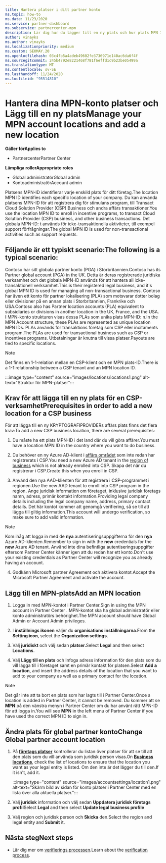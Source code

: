 ```yaml
---
title: Hantera platser i ditt partner konto
ms.topic: how-to
ms.date: 11/23/2020
ms.service: partner-dashboard
ms.subservice: partnercenter-mpn
description: Lär dig hur du lägger till en ny plats och hur plats MPN ID används i stimulans program, CSP-verksamhet, prenumerationer och andra transaktioner.
author: vinayks
ms.author: vinayks
ms.localizationpriority: medium
ms.custom: SEOMAY.20
ms.openlocfilehash: 03c4fb5a4adeb49602fe3736971e140ac6da6f4f
ms.sourcegitcommit: 245b4792e8221468f781f6effd1c9b23be05499a
ms.translationtype: MT
ms.contentlocale: sv-SE
ms.lasthandoff: 11/24/2020
ms.locfileid: "95514810"
---
```

# <a name="manage-your-mpn-account-locations-and-add-a-new-location"></a><span data-ttu-id="a227f-103">Hantera dina MPN-konto platser och Lägg till en ny plats</span><span class="sxs-lookup"><span data-stu-id="a227f-103">Manage your MPN account locations and add a new location</span></span>

<span data-ttu-id="a227f-104">**Gäller för**</span><span class="sxs-lookup"><span data-stu-id="a227f-104">**Applies to**</span></span>

- <span data-ttu-id="a227f-105">Partnercenter</span><span class="sxs-lookup"><span data-stu-id="a227f-105">Partner Center</span></span>

<span data-ttu-id="a227f-106">**Lämpliga roller**</span><span class="sxs-lookup"><span data-stu-id="a227f-106">**Appropriate roles**</span></span>

- <span data-ttu-id="a227f-107">Global administratör</span><span class="sxs-lookup"><span data-stu-id="a227f-107">Global admin</span></span>
- <span data-ttu-id="a227f-108">Kontoadministratör</span><span class="sxs-lookup"><span data-stu-id="a227f-108">Account admin</span></span>

<span data-ttu-id="a227f-109">Platsens MPN-ID identifierar varje enskild plats för ditt företag.</span><span class="sxs-lookup"><span data-stu-id="a227f-109">The location MPN ID identifies each specific location of your company.</span></span> <span data-ttu-id="a227f-110">Du kan använda platsens MPN-ID för att registrera dig för stimulans program, till Transact Cloud Solution Provider (CSP) Business och andra affärs transaktioner.</span><span class="sxs-lookup"><span data-stu-id="a227f-110">You use the location MPN ID to enroll in incentive programs, to transact Cloud Solution Provider (CSP) business, and other business transactions.</span></span> <span data-ttu-id="a227f-111">Det globala MPN-ID: t används för icke-transaktionella aktiviteter, till exempel support förfrågningar.</span><span class="sxs-lookup"><span data-stu-id="a227f-111">The global MPN ID is used for non-transactional activities such as support requests.</span></span>

## <a name="the-following-is-a-typical-scenario"></a><span data-ttu-id="a227f-112">Följande är ett typiskt scenario:</span><span class="sxs-lookup"><span data-stu-id="a227f-112">The following is a typical scenario:</span></span>

<span data-ttu-id="a227f-113">Contoso har sitt globala partner konto (PGA) i Storbritannien.</span><span class="sxs-lookup"><span data-stu-id="a227f-113">Contoso has its Partner global account (PGA) in the UK.</span></span> <span data-ttu-id="a227f-114">Detta är deras registrerade juridiska verksamhet och det globala MPN-ID används för att hantera all icke-transaktionell verksamhet.</span><span class="sxs-lookup"><span data-stu-id="a227f-114">This is their registered legal business, and it's global MPN ID is used for managing all non-transactional business.</span></span> <span data-ttu-id="a227f-115">Contoso har även ett konto för partner lokalisering (PLA) som motsvarar dotter bolag eller divisioner på en annan plats i Storbritannien, Frankrike och USA.</span><span class="sxs-lookup"><span data-stu-id="a227f-115">Contoso also has Partner location accounts (PLA) equivalent to subsidiaries or divisions in another location in the UK, France, and the USA.</span></span> <span data-ttu-id="a227f-116">I MPN-konto strukturen visas dessa PLAs som unika plats MPN-ID: n.</span><span class="sxs-lookup"><span data-stu-id="a227f-116">In the MPN Account structure, these PLAs are represented as unique location MPN IDs.</span></span> <span data-ttu-id="a227f-117">PLAs används för transaktions företag som CSP eller incitaments program.</span><span class="sxs-lookup"><span data-stu-id="a227f-117">The PLAs are used for transactional business such as CSP or incentives programs.</span></span> <span data-ttu-id="a227f-118">Utbetalningar är knutna till vissa platser.</span><span class="sxs-lookup"><span data-stu-id="a227f-118">Payouts are tied to specific locations.</span></span> 

>[!NOTE]
><span data-ttu-id="a227f-119">Det finns en 1-1-relation mellan en CSP-klient och en MPN plats-ID.</span><span class="sxs-lookup"><span data-stu-id="a227f-119">There is a 1-1 relationship between a CSP tenant and an MPN location ID.</span></span>

:::image type="content" source="images/locations/locations1.png" alt-text="Struktur för MPN-platser":::

## <a name="prerequisites-in-order-to-add-a-new-location-for-a-csp-business"></a><span data-ttu-id="a227f-121">Krav för att lägga till en ny plats för en CSP-verksamhet</span><span class="sxs-lookup"><span data-stu-id="a227f-121">Prerequisites in order to add a new location for a CSP business</span></span>

<span data-ttu-id="a227f-122">För att lägga till en ny KRYPTOGRAFIPROVIDERs affärs plats finns det flera krav:</span><span class="sxs-lookup"><span data-stu-id="a227f-122">To add a new CSP business location, there are several prerequisites:</span></span>

1. <span data-ttu-id="a227f-123">Du måste ha ett plats MPN-ID i det land där du vill göra affärer.</span><span class="sxs-lookup"><span data-stu-id="a227f-123">You must have a location MPN ID in the country where you want to do business.</span></span>

1. <span data-ttu-id="a227f-124">Du behöver en ny Azure AD-klient i [affärs området](regional-authorization-overview.md) som inte redan har registrerats i CSP.</span><span class="sxs-lookup"><span data-stu-id="a227f-124">You need a new Azure AD tenant in the [region of business](regional-authorization-overview.md) which is not already enrolled into CSP.</span></span> <span data-ttu-id="a227f-125">Skapa det när du registrerar i CSP.</span><span class="sxs-lookup"><span data-stu-id="a227f-125">Create this when you enroll in CSP.</span></span>
 
3. <span data-ttu-id="a227f-126">Använd den nya AAD-klienten för att registrera i CSP-programmet i regionen.</span><span class="sxs-lookup"><span data-stu-id="a227f-126">Use the new AAD tenant to enroll into CSP program in the region.</span></span>
<span data-ttu-id="a227f-127">Ange juridisk information om företaget, inklusive juridisk företags namn, adress, primär kontakt information.</span><span class="sxs-lookup"><span data-stu-id="a227f-127">Providing legal company details including the legal company name, address, primary contact details.</span></span> <span data-ttu-id="a227f-128">Det här kontot kommer att genomgå verifiering, så se till att lägga till giltig information.</span><span class="sxs-lookup"><span data-stu-id="a227f-128">This account will undergo verification, so make sure to add valid information.</span></span>

>[!NOTE] 
 ><span data-ttu-id="a227f-129">Kom ihåg att logga in med de **nya** autentiseringsuppgifterna för den **nya** Azure AD-klienten.</span><span class="sxs-lookup"><span data-stu-id="a227f-129">Remember to sign in with the **new** credentials for the **new** Azure AD tenant.</span></span> <span data-ttu-id="a227f-130">Använd inte dina befintliga autentiseringsuppgifter eftersom Partner Center känner igen att du redan har ett konto.</span><span class="sxs-lookup"><span data-stu-id="a227f-130">Don't use your existing credentials as Partner Center will recognize you as already having an account.</span></span>

4. <span data-ttu-id="a227f-131">Godkänn Microsoft partner Agreement och aktivera kontot.</span><span class="sxs-lookup"><span data-stu-id="a227f-131">Accept the Microsoft Partner Agreement and activate the account.</span></span>

## <a name="add-an-mpn-location"></a><span data-ttu-id="a227f-132">Lägg till en MPN-plats</span><span class="sxs-lookup"><span data-stu-id="a227f-132">Add an MPN location</span></span>

1. <span data-ttu-id="a227f-133">Logga in med MPN-kontot i Partner Center.</span><span class="sxs-lookup"><span data-stu-id="a227f-133">Sign in using the MPN account in Partner Center .</span></span> <span data-ttu-id="a227f-134">MPN-kontot ska ha global administratör eller konto administratörs behörighet.</span><span class="sxs-lookup"><span data-stu-id="a227f-134">The MPN account should have Global Admin or Account Admin privileges.</span></span> 

1. <span data-ttu-id="a227f-135">I **inställnings ikonen** väljer du **organisations inställningarna**.</span><span class="sxs-lookup"><span data-stu-id="a227f-135">From the **Setting icon**, select the **Organization settings**.</span></span>

2. <span data-ttu-id="a227f-136">Välj **juridiskt** och välj sedan **platser.**</span><span class="sxs-lookup"><span data-stu-id="a227f-136">Select **Legal** and then select **Locations.**</span></span>

3. <span data-ttu-id="a227f-137">Välj **Lägg till en plats** och Infoga adress information för den plats som du vill lägga till i företaget samt en primär kontakt för platsen.</span><span class="sxs-lookup"><span data-stu-id="a227f-137">Select **Add a location**, and insert the address details of the location that you want to add to your company as well as a primary contact for the location.</span></span>

> [!NOTE]
> <span data-ttu-id="a227f-138">Det går inte att ta bort en plats som har lagts till i Partner Center.</span><span class="sxs-lookup"><span data-stu-id="a227f-138">Once a location is added in Partner Center, it cannot be removed.</span></span> <span data-ttu-id="a227f-139">Du kommer att se **MPN** på den vänstra menyn i Partner Center om du har använt rätt MPN-ID för att logga in.</span><span class="sxs-lookup"><span data-stu-id="a227f-139">You will see **MPN** in the left menu of Partner Center if you have used the correct MPN ID to sign in.</span></span>

## <a name="change-global-partner-account-location"></a><span data-ttu-id="a227f-140">Ändra plats för global partner konto</span><span class="sxs-lookup"><span data-stu-id="a227f-140">Change Global partner account location</span></span>

1. <span data-ttu-id="a227f-141">På **[företags platser](https://partner.microsoft.com/dashboard/account/v3/organization/legalinfo#mpn)** kontrollerar du listan över platser för att se till att den plats som du vill använda som juridisk person visas.</span><span class="sxs-lookup"><span data-stu-id="a227f-141">On **[Business locations](https://partner.microsoft.com/dashboard/account/v3/organization/legalinfo#mpn)**, check the list of locations to ensure that the location you want as your legal entity is listed.</span></span> <span data-ttu-id="a227f-142">Om den inte är det lägger du till den.</span><span class="sxs-lookup"><span data-stu-id="a227f-142">If it isn't, add it.</span></span>

   :::image type="content" source="images/accountsettings/location1.png" alt-text="Skärm bild av sidan för konto platser i Partner Center med en lista över alla aktuella platser.":::

2. <span data-ttu-id="a227f-144">Välj **juridisk** information och välj sedan **Uppdatera juridisk företags profil**</span><span class="sxs-lookup"><span data-stu-id="a227f-144">Select **Legal** and then select **Update legal business profile**</span></span>
  
3. <span data-ttu-id="a227f-145">Välj region och juridisk person och **Skicka** den.</span><span class="sxs-lookup"><span data-stu-id="a227f-145">Select the region and legal entity and **Submit** it.</span></span>

  
## <a name="next-steps"></a><span data-ttu-id="a227f-146">Nästa steg</span><span class="sxs-lookup"><span data-stu-id="a227f-146">Next steps</span></span>

- <span data-ttu-id="a227f-147">Lär dig mer om [verifierings processen](verification-responses.md).</span><span class="sxs-lookup"><span data-stu-id="a227f-147">Learn about the [verification process](verification-responses.md).</span></span>
